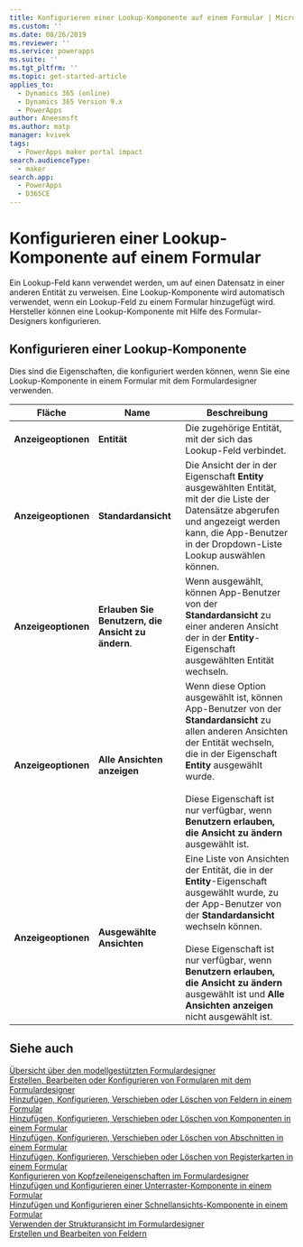 ```yaml
---
title: Konfigurieren einer Lookup-Komponente auf einem Formular | MicrosoftDocs".
ms.custom: ''
ms.date: 08/26/2019
ms.reviewer: ''
ms.service: powerapps
ms.suite: ''
ms.tgt_pltfrm: ''
ms.topic: get-started-article
applies_to:
  - Dynamics 365 (online)
  - Dynamics 365 Version 9.x
  - PowerApps
author: Aneesmsft
ms.author: matp
manager: kvivek
tags:
  - PowerApps maker portal impact
search.audienceType:
  - maker
search.app:
  - PowerApps
  - D365CE
---
```


# <a name="configure-a-lookup-component-on-a-form"></a>Konfigurieren einer Lookup-Komponente auf einem Formular  
Ein Lookup-Feld kann verwendet werden, um auf einen Datensatz in einer anderen Entität zu verweisen. Eine Lookup-Komponente wird automatisch verwendet, wenn ein Lookup-Feld zu einem Formular hinzugefügt wird. Hersteller können eine Lookup-Komponente mit Hilfe des Formular-Designers konfigurieren.

## <a name="configure-a-lookup-component"></a>Konfigurieren einer Lookup-Komponente
Dies sind die Eigenschaften, die konfiguriert werden können, wenn Sie eine Lookup-Komponente in einem Formular mit dem Formulardesigner verwenden.


<!--from editor: "Drop-down" should only be an adjective. In the following table, is it a list? A menu? -->


|Fläche  |Name  |Beschreibung  |
|---------|---------|---------|
| **Anzeigeoptionen** | **Entität** |  Die zugehörige Entität, mit der sich das Lookup-Feld verbindet. |
| **Anzeigeoptionen** | **Standardansicht** |  Die Ansicht der in der Eigenschaft **Entity** ausgewählten Entität, mit der die Liste der Datensätze abgerufen und angezeigt werden kann, die App-Benutzer in der Dropdown-Liste Lookup auswählen können. |
| **Anzeigeoptionen** | **Erlauben Sie Benutzern, die Ansicht zu ändern**. |  Wenn ausgewählt, können App-Benutzer von der **Standardansicht** zu einer anderen Ansicht der in der **Entity**-Eigenschaft ausgewählten Entität wechseln. |
| **Anzeigeoptionen** | **Alle Ansichten anzeigen** |  Wenn diese Option ausgewählt ist, können App-Benutzer von der **Standardansicht** zu allen anderen Ansichten der Entität wechseln, die in der Eigenschaft **Entity** ausgewählt wurde. <br /><br />Diese Eigenschaft ist nur verfügbar, wenn **Benutzern erlauben, die Ansicht zu ändern** ausgewählt ist. |
| **Anzeigeoptionen** | **Ausgewählte Ansichten** |  Eine Liste von Ansichten der Entität, die in der **Entity**-Eigenschaft ausgewählt wurde, zu der App-Benutzer von der **Standardansicht** wechseln können. <br /><br />Diese Eigenschaft ist nur verfügbar, wenn **Benutzern erlauben, die Ansicht zu ändern** ausgewählt ist und **Alle Ansichten anzeigen** nicht ausgewählt ist. |

## <a name="see-also"></a>Siehe auch
[Übersicht über den modellgestützten Formulardesigner](form-designer-overview.md)  
[Erstellen, Bearbeiten oder Konfigurieren von Formularen mit dem Formulardesigner](create-and-edit-forms.md)  
[Hinzufügen, Konfigurieren, Verschieben oder Löschen von Feldern in einem Formular](add-move-or-delete-fields-on-form.md)  
[Hinzufügen, Konfigurieren, Verschieben oder Löschen von Komponenten in einem Formular](add-move-configure-or-delete-components-on-form.md)  
[Hinzufügen, Konfigurieren, Verschieben oder Löschen von Abschnitten in einem Formular](add-move-or-delete-sections-on-form.md)  
[Hinzufügen, Konfigurieren, Verschieben oder Löschen von Registerkarten in einem Formular](add-move-or-delete-tabs-on-form.md)  
[Konfigurieren von Kopfzeileneigenschaften im Formulardesigner](form-designer-header-properties.md)  
[Hinzufügen und Konfigurieren einer Unterraster-Komponente in einem Formular](form-designer-add-configure-subgrid.md)  
[Hinzufügen und Konfigurieren einer Schnellansichts-Komponente in einem Formular](form-designer-add-configure-quickview.md)  
[Verwenden der Strukturansicht im Formulardesigner](using-tree-view-on-form.md)  
[Erstellen und Bearbeiten von Feldern](../common-data-service/create-edit-field-portal.md)  
